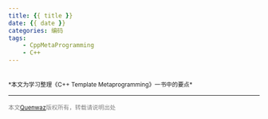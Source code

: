 ```yaml
---
title: {{ title }}
date: {{ date }}
categories: 编码
tags: 
    - CppMetaProgramming
    - C++
---
```






<br/>
<small>*本文为学习整理《C++ Template Metaprogramming》一书中的要点*</small>

---
<small><font color= "gray">本文[Quenwaz](http://quenwaz.github.io)版权所有，转载请说明出处</font></small>